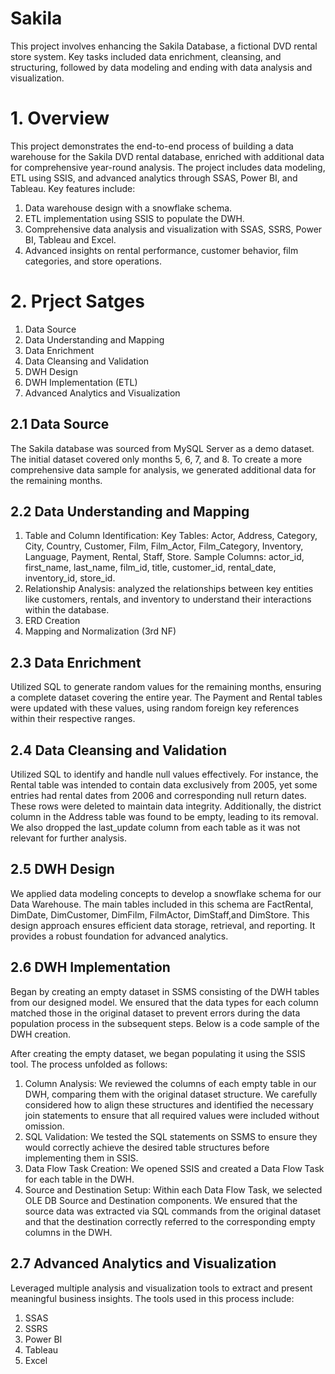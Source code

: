 # Sakila
 This project involves enhancing the Sakila Database, a fictional DVD rental store system. Key tasks included data enrichment, cleansing, and structuring, followed by data modeling and ending with data analysis and visualization.

# 1. Overview
This project demonstrates the end-to-end process of building a data warehouse for the Sakila DVD rental database, enriched with additional data for comprehensive year-round analysis. The project includes data modeling, ETL using SSIS, and advanced analytics through SSAS, Power BI, and Tableau. Key features include:
1. Data warehouse design with a snowflake schema.
2. ETL implementation using SSIS to populate the DWH.
3. Comprehensive data analysis and visualization with SSAS, SSRS, Power BI, Tableau and Excel.
4. Advanced insights on rental performance, customer behavior, film categories, and store operations.

# 2. Prject Satges
1. Data Source
2. Data Understanding and Mapping
3. Data Enrichment 
4. Data Cleansing and Validation
5. DWH Design
6. DWH Implementation (ETL)
7. Advanced Analytics and Visualization

## 2.1 Data Source
The Sakila database was sourced from MySQL Server as a demo dataset.
The initial dataset covered only months 5, 6, 7, and 8. To create a more comprehensive data sample for analysis, we generated additional data for the remaining months.

## 2.2 Data Understanding and Mapping
1.	Table and Column Identification:
   Key Tables: Actor, Address, Category, City, Country, Customer, Film, Film_Actor, Film_Category, Inventory, Language, Payment, Rental, Staff, Store.
   Sample Columns: actor_id, first_name, last_name, film_id, title, customer_id, rental_date, inventory_id, store_id.
2.	Relationship Analysis: analyzed the relationships between key entities like customers, rentals, and inventory to understand their interactions within the database.
3.	ERD Creation
4.	Mapping and Normalization (3rd NF)

## 2.3 Data Enrichment
Utilized SQL to generate random values for the remaining months, ensuring a complete dataset covering the entire year. The Payment and Rental tables were updated with these values, using random foreign key references within their respective ranges.

## 2.4 Data Cleansing and Validation
Utilized SQL to identify and handle null values effectively. For instance, the Rental table was intended to contain data exclusively from 2005, yet some entries had rental dates from 2006 and corresponding null return dates. These rows were deleted to maintain data integrity. Additionally, the district column in the Address table was found to be empty, leading to its removal. We also dropped the last_update column from each table as it was not relevant for further analysis.

## 2.5 DWH Design
We applied data modeling concepts to develop a snowflake schema for our Data Warehouse.
The main tables included in this schema are FactRental, DimDate, DimCustomer, DimFilm, FilmActor, DimStaff,and DimStore.
This design approach ensures efficient data storage, retrieval, and reporting.
It provides a robust foundation for advanced analytics.

## 2.6 DWH Implementation
Began by creating an empty dataset in SSMS consisting of the DWH tables from our designed model. We ensured that the data types for each column matched those in the original dataset to prevent errors during the data population process in the subsequent steps. Below is a code sample of the DWH creation.

After creating the empty dataset, we began populating it using the SSIS tool. The process unfolded as follows:
1. Column Analysis: We reviewed the columns of each empty table in our DWH, comparing them with the original dataset structure. We carefully considered how to align these structures and identified the necessary join statements to ensure that all required values were included without omission.
2. SQL Validation: We tested the SQL statements on SSMS to ensure they would correctly achieve the desired table structures before implementing them in SSIS.
3. Data Flow Task Creation: We opened SSIS and created a Data Flow Task for each table in the DWH.
4. Source and Destination Setup: Within each Data Flow Task, we selected OLE DB Source and Destination components. We ensured that the source data was extracted via SQL commands from the original dataset and that the destination correctly referred to the corresponding empty columns in the DWH.
   
## 2.7 Advanced Analytics and Visualization
Leveraged multiple analysis and visualization tools to extract and present meaningful business insights. The tools used in this process include:
1. SSAS
2. SSRS
3. Power BI
4. Tableau
5. Excel


